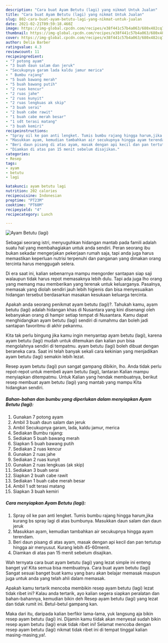 ```yaml
---
description: "Cara buat Ayam Betutu (lagi) yang nikmat Untuk Jualan"
title: "Cara buat Ayam Betutu (lagi) yang nikmat Untuk Jualan"
slug: 802-cara-buat-ayam-betutu-lagi-yang-nikmat-untuk-jualan
date: 2021-02-21T09:59:18.460Z
image: https://img-global.cpcdn.com/recipes/e38f441c57b4a063/680x482cq70/ayam-betutu-lagi-foto-resep-utama.jpg
thumbnail: https://img-global.cpcdn.com/recipes/e38f441c57b4a063/680x482cq70/ayam-betutu-lagi-foto-resep-utama.jpg
cover: https://img-global.cpcdn.com/recipes/e38f441c57b4a063/680x482cq70/ayam-betutu-lagi-foto-resep-utama.jpg
author: Delia Barber
ratingvalue: 4.3
reviewcount: 11
recipeingredient:
- "7 potong ayam"
- "3 buah daun salam dan jeruk"
- "Secukupnya garam lada kaldu jamur merica"
- " Bumbu rajang"
- "5 buah bawang merah"
- "5 buah bawang putih"
- "2 ruas kencur"
- "2 ruas jahe"
- "2 ruas kunyit"
- "2 ruas lengkuas ak skip"
- "3 buah serai"
- "2 buah cabe rawit"
- "1 buah cabe merah besar"
- "1 sdt terasi matang"
- "3 buah kemiri"
recipeinstructions:
- "Spray oil ke pan anti lengket. Tumis bumbu rajang hingga harum,jika kurang bs spray lagi di atas bumbunya. Masukkan daun salam dan daun jeruk"
- "Masukkan ayam, kemudian tambahkan air secukupnya hingga ayam terendam."
- "Beri daun pisang di atas ayam, masak dengan api kecil dan pan tertutup hingga air menyusut. Kurang lebih 45-60menit."
- "Diamkan di atas pan 15 menit sebelum disajikan."
categories:
- Resep
tags:
- ayam
- betutu
- lagi

katakunci: ayam betutu lagi 
nutrition: 202 calories
recipecuisine: Indonesian
preptime: "PT23M"
cooktime: "PT60M"
recipeyield: "4"
recipecategory: Lunch

---
```



![Ayam Betutu (lagi)](https://img-global.cpcdn.com/recipes/e38f441c57b4a063/680x482cq70/ayam-betutu-lagi-foto-resep-utama.jpg)

Sebagai seorang istri, menyuguhkan hidangan mantab pada famili adalah suatu hal yang membahagiakan untuk anda sendiri. Peran seorang ibu bukan sekadar mengerjakan pekerjaan rumah saja, tapi anda juga harus memastikan keperluan nutrisi terpenuhi dan panganan yang dimakan orang tercinta harus menggugah selera.

Di era  saat ini, kalian sebenarnya mampu mengorder santapan siap saji walaupun tidak harus repot memasaknya lebih dulu. Tapi ada juga lho orang yang memang mau memberikan yang terenak untuk keluarganya. Pasalnya, memasak yang diolah sendiri jauh lebih higienis dan bisa menyesuaikan hidangan tersebut berdasarkan masakan kesukaan keluarga tercinta. 



Apakah anda seorang penikmat ayam betutu (lagi)?. Tahukah kamu, ayam betutu (lagi) adalah hidangan khas di Nusantara yang kini disenangi oleh kebanyakan orang di hampir setiap tempat di Nusantara. Kamu dapat menghidangkan ayam betutu (lagi) sendiri di rumahmu dan boleh jadi santapan favoritmu di akhir pekanmu.

Kita tak perlu bingung jika kamu ingin menyantap ayam betutu (lagi), karena ayam betutu (lagi) mudah untuk ditemukan dan kalian pun bisa mengolahnya sendiri di tempatmu. ayam betutu (lagi) boleh dibuat dengan beraneka cara. Saat ini telah banyak sekali cara kekinian yang menjadikan ayam betutu (lagi) semakin lebih lezat.

Resep ayam betutu (lagi) pun sangat gampang dibikin, lho. Anda tidak perlu repot-repot untuk membeli ayam betutu (lagi), lantaran Kalian mampu menyiapkan ditempatmu. Untuk Kalian yang hendak membuatnya, berikut resep membuat ayam betutu (lagi) yang mantab yang mampu Kita hidangkan sendiri.

<!--inarticleads1-->

##### Bahan-bahan dan bumbu yang diperlukan dalam menyiapkan Ayam Betutu (lagi):

1. Gunakan 7 potong ayam
1. Ambil 3 buah daun salam dan jeruk
1. Ambil Secukupnya garam, lada, kaldu jamur, merica
1. Sediakan  Bumbu rajang:
1. Sediakan 5 buah bawang merah
1. Siapkan 5 buah bawang putih
1. Sediakan 2 ruas kencur
1. Gunakan 2 ruas jahe
1. Sediakan 2 ruas kunyit
1. Gunakan 2 ruas lengkuas (ak skip)
1. Sediakan 3 buah serai
1. Siapkan 2 buah cabe rawit
1. Sediakan 1 buah cabe merah besar
1. Ambil 1 sdt terasi matang
1. Siapkan 3 buah kemiri




<!--inarticleads2-->

##### Cara menyiapkan Ayam Betutu (lagi):

1. Spray oil ke pan anti lengket. Tumis bumbu rajang hingga harum,jika kurang bs spray lagi di atas bumbunya. Masukkan daun salam dan daun jeruk
1. Masukkan ayam, kemudian tambahkan air secukupnya hingga ayam terendam.
1. Beri daun pisang di atas ayam, masak dengan api kecil dan pan tertutup hingga air menyusut. Kurang lebih 45-60menit.
1. Diamkan di atas pan 15 menit sebelum disajikan.




Wah ternyata cara buat ayam betutu (lagi) yang lezat simple ini enteng banget ya! Kita semua bisa membuatnya. Cara buat ayam betutu (lagi) Sangat sesuai banget buat kamu yang baru akan belajar memasak maupun juga untuk anda yang telah ahli dalam memasak.

Apakah kamu tertarik mencoba membikin resep ayam betutu (lagi) lezat tidak ribet ini? Kalau anda tertarik, ayo kalian segera siapkan peralatan dan bahan-bahannya, kemudian bikin deh Resep ayam betutu (lagi) yang lezat dan tidak rumit ini. Betul-betul gampang kan. 

Maka dari itu, daripada kalian berfikir lama-lama, yuk langsung aja bikin resep ayam betutu (lagi) ini. Dijamin kamu tiidak akan menyesal sudah bikin resep ayam betutu (lagi) enak tidak ribet ini! Selamat mencoba dengan resep ayam betutu (lagi) nikmat tidak ribet ini di tempat tinggal kalian masing-masing,ya!.

